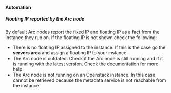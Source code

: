 #### Automation

##### Floating IP reported by the Arc node

By default Arc nodes report the fixed IP and floating IP as a fact from the instance they run on. If the floating IP is not shown check the following:

* There is no floating IP assigned to the instance. If this is the case go the **servers area** and assign a floating IP to your instance.
* The Arc node is outdated. Check if the Arc node is still running and if it is running with the latest version. Check the documentation for more help.
* The Arc node is not running on an Openstack instance. In this case cannot be retrieved because the metadata service is not reachable from the instance.
